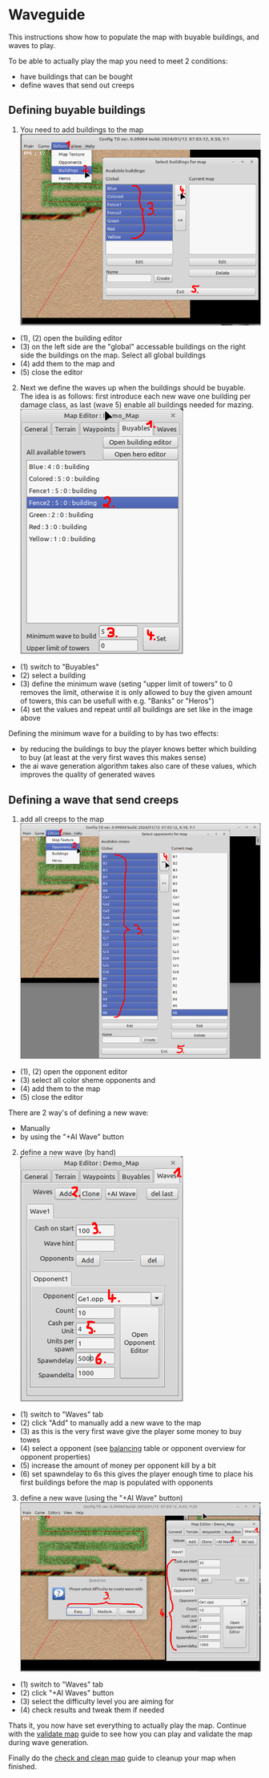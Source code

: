 # Waveguide

This instructions show how to populate the map with buyable buildings, and waves to play.

To be able to actually play the map you need to meet 2 conditions:

* have buildings that can be bought
* define waves that send out creeps

## Defining buyable buildings

1. You need to add buildings to the map ![](images/demo_map_add_buildings.png)
* (1), (2) open the building editor
* (3) on the left side are the "global" accessable buildings on the right side the buildings on the map. Select all global buildings
* (4) add them to the map and
* (5) close the editor 
2. Next we define the waves up when the buildings should be buyable. <br>
The idea is as follows: first introduce each new wave one building per damage class, as last (wave 5) enable all buildings needed for mazing.<br>![](images/demo_map_set_building_waves.png)
* (1) switch to "Buyables"
* (2) select a building
* (3) define the minimum wave (seting "upper limit of towers" to 0 removes the limit, otherwise it is only allowed to buy the given amount of towers, this can be usefull with e.g. "Banks" or "Heros")
* (4) set the values and repeat until all buildings are set like in the image above

Defining the minimum wave for a building to by has two effects:
* by reducing the buildings to buy the player knows better which building to buy (at least at the very first waves this makes sense)
* the ai wave generation algorithm takes also care of these values, which improves the quality of generated waves

## Defining a wave that send creeps

1. add all creeps to the map ![](images/demo_map_add_opponents.png)
* (1), (2) open the opponent editor
* (3) select all color sheme opponents and 
* (4) add them to the map
* (5) close the editor

There are 2 way's of defining a new wave:
* Manually
* by using the "+AI Wave" button

2. define a new wave (by hand) <br>![](images/demo_map_first_wave.png)
* (1) switch to "Waves" tab
* (2) click "Add" to manually add a new wave to the map
* (3) as this is the very first wave give the player some money to buy towes
* (4) select a opponent (see [balancing](../balancing.ods) table or opponent overview for opponent properties)
* (5) increase the amount of money per opponent kill by a bit
* (6) set spawndelay to 6s this gives the player enough time to place his first buildings before the map is populated with opponents

3. define a new wave (using the "+AI Wave" button) ![](images/demo_map_wave_by_ai.png)
* (1) switch to "Waves" tab
* (2) click "+AI Waves" button
* (3) select the difficulty level you are aiming for
* (4) check results and tweak them if needed

Thats it, you now have set everything to actually play the map. Continue with the [validate map](validate_map.md) guide to see how you can play and validate the map during wave generation. 

Finally do the [check and clean map](clean_and_check_map.md) guide to cleanup your map when finished. 